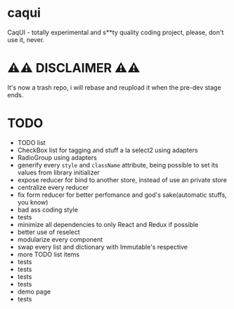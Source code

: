 # caqui
CaqUI - totally experimental and s**ty quality coding project, please, don't use it, never.

# :warning::warning: DISCLAIMER :warning::warning:

It's now a trash repo, i will rebase and reupload it when the pre-dev stage ends. 

TODO
=============================

- TODO list
- CheckBox list for tagging and stuff a la select2 using adapters
- RadioGroup using adapters
- generify every `style` and `className` attribute, being possible to set its values from library initializer
- expose reducer for bind to another store, instead of use an private store
- centralize every reducer
- fix form reducer for better perfomance and god's sake(automatic stuffs, you know)
- bad ass coding style
- tests
- minimize all dependencies to only React and Redux if possible
- better use of reselect
- modularize every component
- swap every list and dictionary with Immutable's respective 
- more TODO list items
- tests
- tests
- tests
- tests
- demo page
- tests